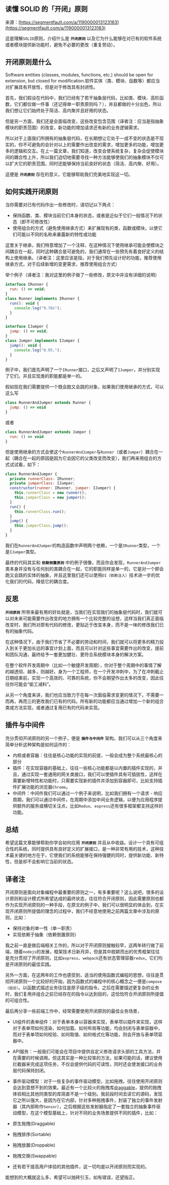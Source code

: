 ## 读懂 SOLID 的「开闭」原则

来源：[https://segmentfault.com/a/1190000013123183](https://segmentfault.com/a/1190000013123183)

这是理解`SOLID`原则，介绍什么是 **`开闭原则`** 以及它为什么能够在对已有的软件系统或者模块提供新功能时，避免不必要的更改（重复劳动）。
## 开闭原则是什么

Software entities (classes, modules, functions, etc.) should be open for extension, but closed for modification.软件实体（类、模块、函数等）都应当对扩展具有开放性，但是对于修改具有封闭性。


首先，我们假设在代码中，我们已经有了若干抽象层代码，比如类、模块、高阶函数，它们都仅做一件事（还记得单一职责原则吗？），并且都做的十分出色，所以我们想让它们始终处于简洁、高内聚并且好用的状态。

但是另一方面，我们还是会面临改变，这些改变包含范围（译者注：应当是指抽象模块的职责范围）的改变，新功能的增加请求还有新的业务逻辑需求。

所以对于上面我们所拥有的抽象层代码，在长期想让它处于一成不变的状态是不现实的，你不可避免的会针对以上的需要作出改变的需求，增加更多的功能，增加更多的逻辑和交互。在上一篇文章，我们知道，改变会使系统复杂，复杂会促使模块间的耦合性上升，所以我们迫切地需要寻找一种方法能够使我们的抽象模块不仅可以扩大它的职责范围，同时还能够保持当前良好的状态（简洁、高内聚、好用）。

这便是 **`开闭原则`** 存在的意义，它能够帮助我们完美地实现这一切。
## 如何实践开闭原则

当你需要对已有代码作出一些修改时，请切记以下两点：


* 保持函数、类、模块当前它们本身的状态，或者是近似于它们一般情况下的状态（即不可修改性）
* 使用组合的方式（避免使用继承方式）来扩展现有的类，函数或模块，以使它们可能以不同的名称来暴露新的特性或功能


这里关于继承，我们特意增加了一个注释，在这种情况下使用继承可能会使模块之间耦合在一起，同时这种耦合是可避免的，我们通常在一些预先有着良好定义的结构上使用继承。（译者注：这里应该是指，对于我们预先设计好的功能，推荐使用继承方式，对于后续新增的变更需求，推荐使用组合方式）

举个例子（译者注：我对这里的例子做了一些修改，原文中并没有详细的说明）

```js
interface IRunner {
  run: () => void;
}
class Runner implements IRunner {
  run(): void {
    console.log("9.78s");
  }
}

interface IJumper {
  jump: () => void;
}
class Jumper implements IJumper {
  jump(): void {
    console.log("8.95,");
  }
}
```

例子中，我们首先声明了一个`IRunner`接口，之后又声明了`IJumper`，并分别实现了它们，并且实现类的职能都是单一的。

假如现在我们需要提供一个既会跑又会跳的对象，如果我们使用继承的方式，可以这么写

```js
class RunnerAndJumper extends Runner {
  jump: () => void
}
```

或者

```js
class RunnerAndJumper extends Jumper {
  run: () => void
}
```

但是使用继承的方式会使这个`RunnerAndJumper`与`Runner`（或者`Jumper`）耦合在一起（耦合在一起的原因是因为它会因它的父类改变而改变），我们再来用组合的方式试试看，如下：

```js
class RunnerAndJumper {
  private runnerClass: IRunner;
  private jumperClass: IJumper;
  constructor(runner: IRunner, jumper: IJumper) {
    this.runnerClass = new runner();
    this.jumperClass = new jumper();
  }
  run() {
    this.runnerClass.run();
  }
  jump() {
    this.jumperClass.jump();
  }
}
```

我们在`RunnerAndJumper`的构造函数中声明两个依赖，一个是`IRunner`类型，一个是`IJumper`类型。

最终的代码其实和 **`依赖倒置原则`** 中的例子很像，而且你会发现，`RunnerAndJumper`类本身并没有与任何别的类耦合在一起，它的职能同样是单一的，它是对一个即会跑又会跳的实体的抽象，并且这里我们还可以使用`DI（依赖注入）`技术进一步的优化我们的代码，降低它的耦合度。
## 反思

**`开闭原则`** 所带来最有用的好处就是，当我们在实现我们的抽象层代码时，我们就可以对未来可能需要作出改变的地方拥有一个比较完整的设想，这样当我们真正面临改变时，我们所对原有代码的修改，更贴近于改变本身，而不是一味的修改我们已有的抽象代码。

在这种情况下，由于我们节省了不必要的劳动和时间，我们就可以将更多的精力投入到关于更加长远的事宜计划上面，而且可以针对这些事宜需要作出的改变，提前和团队沟通，最终给予一套更加健壮、更符合系统模块本身的解决方案。

在整个软件开发周期中（比如一个敏捷开发周期），你对于整个周期中的事情了解的越透彻、越多，则越好。身为一个工程师，在一个开发冲刺中，为了在冲刺截止日期结束前，实现一个高效的、可靠的系统，你不会期望作出太多的改变，因此往往你可能会“偷工减料”。

从另一个角度来讲，我们也应当致力于在每一次面临需求变更的情况下，不需要一而再，再而三的更改我们已有的代码。所有新的功能都应当通过增加一个新的组合类或方法实现，或者通过复用已有的代码来实现。
## 插件与中间件

充分贯彻开闭原则的另一个例子，便是 **`插件与中间件`** 架构，我们可以从三个角度来简单分析这种架构是如何运作的：


* 内核或者容器：往往是核心功能的实现的前提，一般会成为整个系统最核心的部分
* 插件：在实现容器的基础上，往往一些核心功能都是以内置的插件实现的，并且，通过实现一套通用的网关类接口，我们可以使插件具有可插拔性，这样在需要新增特性和功能时，只需要实现新的插件并添加到容器即可，比如支持插件扩展功能的浏览器`Chrome`。
* 中间件：中间件我们可以通过一个例子来说明，比如我们拥有一个请求 - 响应周期，我们可以通过中间件，在周期中添加中间业务逻辑，以便为应用程序提供额外的服务或横切关注点，比如`Redux`、`express`还有很多框架都支持这样的功能。


## 总结

希望这篇文章能够帮助你学会如何应用 **`开闭原则`** 并且从中收益。设计一个具有可组合性的系统，同时提供具有良好定义的扩展接口，是一种非常有用的技术，这种技术最关键的地方在于，它使我们的系统能够在保持强健的同时，提供新功能、新特性，但是却不会影响它当前的状态。
## 译者注

开闭原则是面向对象编程中最重要的原则之一，有多重要呢？这么说吧，很多的设计原则和设计模式所希望达成的最终状态，往往符合开闭原则，因此需要原则也都作为实现开闭原则的一种手段，在原文的例子中，我们可以很明显的体会到，在实现开闭原则所提倡的理念的过程中，我们不经意地使用之前两篇文章中涉及的原则，比如：


* 保持对象的单一性（单一职责）
* 实现依赖于抽象（依赖倒置原则）


我之前一直是做后端相关工作的，所以对于开闭原则接触较早，这两年转行做了前端，随着`nodejs`的发展，框架技术日新月异，但是其中脱颖而出的优秀框架往往是充分贯彻了开闭原则，比如`express`、`webpack`还有状态管理容器`redux`，它们均是开闭原则的最佳实践。

另外一方面，在这两年的工作也感受到，适当的使用函数式编程的思想，往往是贯彻开闭原则一个比较好的开始，因为函数式的编程中的核心概念之一便是`compose（组合）`。以函数式描述业务往往是原子级的指令，之后在需要描述更复杂的业务时，我们复用并组合之前已经存在的指令以达到目的，这恰恰符合开闭原则所提倡的可组合性。

最后再分享一些前端工作中，经常需要使用开闭原则的最佳业务场景，


* UI组件的表单组件：对于表单本身以容器来实现，表单项以插件来实现，这样对于表单项如何渲染、如何加载、如何布局等功能，均会封闭与表单容器中，而对于表单项如何校验、如何取值、如何格式化等功能，则会开放与表单项容器中。
* API服务：一般我们可能会在项目中提供自定义修改请求头部的工具方法，并在需要的时候调用。但这其实是一种比较笨的方法，如果可能的话，建议使用拦截器来完成这项任务，不仅会提供代码的可读性，同时还会使发接口的业务层代码保持封闭。
* 事件驱动模型：对于一些复杂的事件驱动模型，比如拖拽，往往使用开闭原则会达到意想不到的效果。最近有一个比较火的拖拽库[draggable][0]，提供的拖拽体验相比其他同类型的库简直不是一个级别。我前段时间去读它的源码，发现它之所以强大，是因为在它内部，针对多种拖拽事件，封装了独立的事件发射器（其内部称作`Sensor`），之后根据这些发射器指定了一套独立的抽象事件驱动模型，在这个模型基础上，针对不同的业务场景提供不同的插件，比如：


* 原生拖拽(Draggable)
* 拖拽排序(Sortable)
* 拖拽放置(Droppable)
* 拖拽交换(Swappable)
* 还有若干提高用户体验的其他插件，这一切均是以开闭原则而实现的。





能想到的大概就这么多，希望可以抛砖引玉，如有错误，还望指正。

[0]: https://github.com/Shopify/draggable